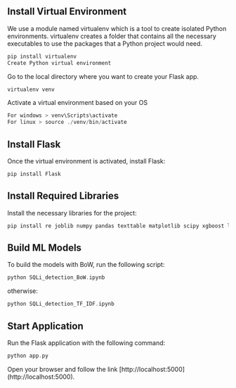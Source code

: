 ## Install Virtual Environment
We use a module named virtualenv which is a tool to create isolated Python environments. virtualenv creates a folder that contains all the necessary executables to use the packages that a Python project would need.

```c
pip install virtualenv
Create Python virtual environment
```

Go to the local directory where you want to create your Flask app.

```c
virtualenv venv
```

Activate a virtual environment based on your OS

```c
For windows > venv\Scripts\activate
For linux > source ./venv/bin/activate
```

## Install Flask
Once the virtual environment is activated, install Flask:

```c
pip install Flask
```

## Install Required Libraries
Install the necessary libraries for the project:

```c
pip install re joblib numpy pandas texttable matplotlib scipy xgboost lightgbm scikit-learn
```

## Build ML Models

To build the models with BoW, run the following script:

```c
python SQLi_detection_BoW.ipynb
```
otherwise:
```c
python SQLi_detection_TF_IDF.ipynb
```

## Start Application

Run the Flask application with the following command:

```c
python app.py
```

Open your browser and follow the link  [http://localhost:5000] (http://localhost:5000).